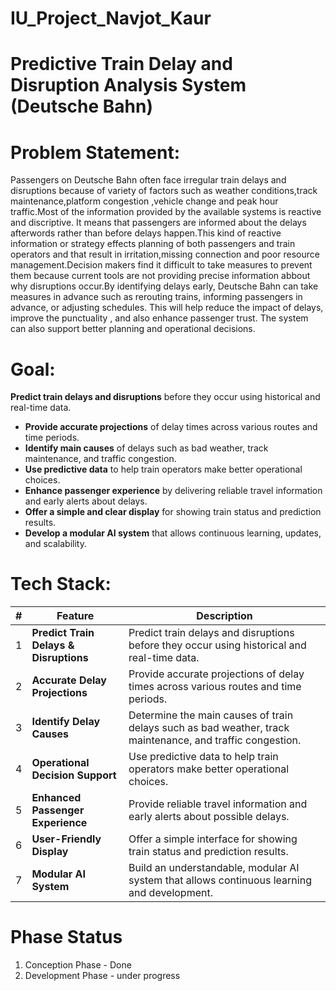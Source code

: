 # IU_Project_Navjot_Kaur

# Predictive Train Delay and Disruption Analysis System (Deutsche Bahn)

# Problem Statement:
Passengers on Deutsche Bahn often face irregular train delays and disruptions because of variety of factors such as weather conditions,track maintenance,platform congestion ,vehicle change and peak hour traffic.Most of the information provided by the available systems is reactive and discriptive. It means that passengers are informed about the delays afterwords rather than before delays happen.This kind of reactive information or strategy effects planning of both passengers and train operators and that result in irritation,missing connection and poor resource management.Decision makers find it difficult to take measures to prevent them because current tools are not providing precise information abbout why disruptions occur.By identifying delays early, Deutsche Bahn can take measures in advance such as rerouting trains, informing passengers in advance, or adjusting schedules. This will help reduce the impact of delays, improve the punctuality , and also enhance passenger trust. The system can also support better planning and operational decisions.

# Goal:
**Predict train delays and disruptions** before they occur using historical and real-time data.  
-  **Provide accurate projections** of delay times across various routes and time periods.  
-  **Identify main causes** of delays such as bad weather, track maintenance, and traffic congestion.  
-  **Use predictive data** to help train operators make better operational choices.  
-  **Enhance passenger experience** by delivering reliable travel information and early alerts about delays.  
-  **Offer a simple and clear display** for showing train status and prediction results.  
-  **Develop a modular AI system** that allows continuous learning, updates, and scalability.

# Tech Stack:
| # | Feature | Description |
|---|----------|-------------|
| 1 | **Predict Train Delays & Disruptions** | Predict train delays and disruptions before they occur using historical and real-time data. |
| 2 | **Accurate Delay Projections** | Provide accurate projections of delay times across various routes and time periods. |
| 3 | **Identify Delay Causes** | Determine the main causes of train delays such as bad weather, track maintenance, and traffic congestion. |
| 4 | **Operational Decision Support** | Use predictive data to help train operators make better operational choices. |
| 5 | **Enhanced Passenger Experience** | Provide reliable travel information and early alerts about possible delays. |
| 6 | **User-Friendly Display** | Offer a simple interface for showing train status and prediction results. |
| 7 | **Modular AI System** | Build an understandable, modular AI system that allows continuous learning and development. |

# Phase Status
1. Conception Phase - Done
2. Development Phase - under progress
